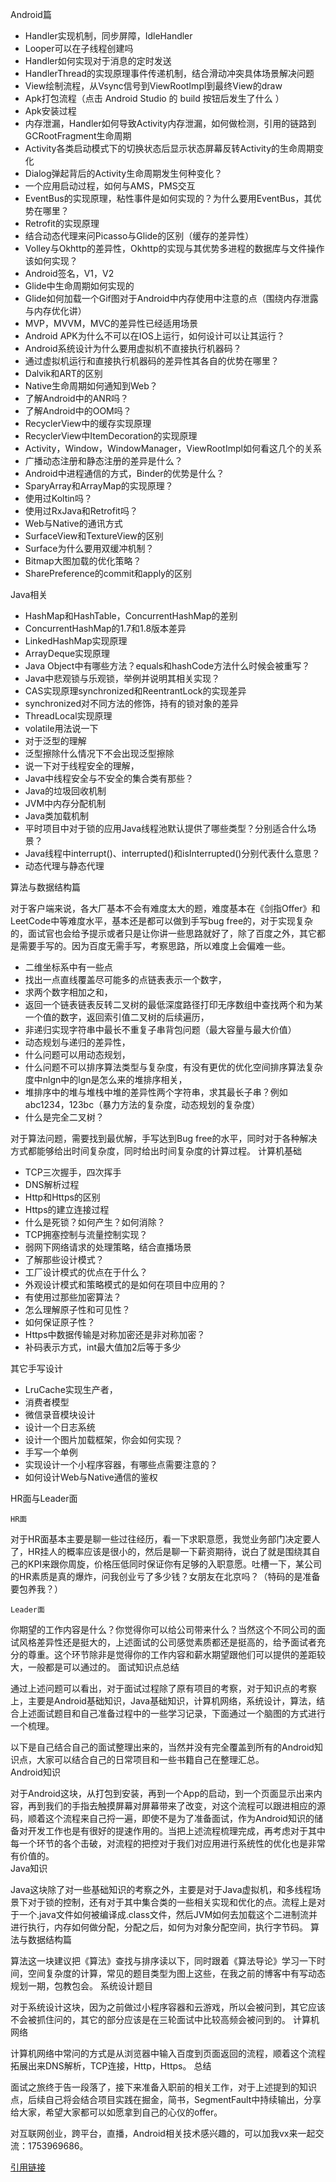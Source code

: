 Android篇

- Handler实现机制，同步屏障，IdleHandler
- Looper可以在子线程创建吗
- Handler如何实现对于消息的定时发送
- HandlerThread的实现原理事件传递机制，结合滑动冲突具体场景解决问题
- View绘制流程，从Vsync信号到ViewRootImpl到最终View的draw
- Apk打包流程（点击 Android Studio 的 build 按钮后发生了什么 ）
- Apk安装过程
- 内存泄漏，Handler如何导致Activity内存泄漏，如何做检测，引用的链路到GCRootFragment生命周期
- Activity各类启动模式下的切换状态后显示状态屏幕反转Activity的生命周期变化
- Dialog弹起背后的Activity生命周期发生何种变化？
- 一个应用启动过程，如何与AMS，PMS交互
- EventBus的实现原理，粘性事件是如何实现的？为什么要用EventBus，其优势在哪里？
- Retrofit的实现原理
- 结合动态代理来问Picasso与Glide的区别（缓存的差异性）
- Volley与Okhttp的差异性，Okhttp的实现与其优势多进程的数据库与文件操作该如何实现？
- Android签名，V1，V2
- Glide中生命周期如何实现的
- Glide如何加载一个Gif图对于Android中内存使用中注意的点（围绕内存泄露与内存优化讲）
- MVP，MVVM，MVC的差异性已经适用场景
- Android APK为什么不可以在IOS上运行，如何设计可以让其运行？
- Android系统设计为什么要用虚拟机不直接执行机器码？
- 通过虚拟机运行和直接执行机器码的差异性其各自的优势在哪里？
- Dalvik和ART的区别
- Native生命周期如何通知到Web？
- 了解Android中的ANR吗？
- 了解Android中的OOM吗？
- RecyclerView中的缓存实现原理
- RecyclerView中ItemDecoration的实现原理
- Activity，Window，WindowManager，ViewRootImpl如何看这几个的关系
- 广播动态注册和静态注册的差异是什么？
- Android中进程通信的方式，Binder的优势是什么？
- SparyArray和ArrayMap的实现原理？
- 使用过Koltin吗？
- 使用过RxJava和Retrofit吗？
- Web与Native的通讯方式
- SurfaceView和TextureView的区别
- Surface为什么要用双缓冲机制？
- Bitmap大图加载的优化策略？
- SharePreference的commit和apply的区别

Java相关

- HashMap和HashTable，ConcurrentHashMap的差别
- ConcurrentHashMap的1.7和1.8版本差异
- LinkedHashMap实现原理
- ArrayDeque实现原理
- Java Object中有哪些方法？equals和hashCode方法什么时候会被重写？
- Java中悲观锁与乐观锁，举例并说明其相关实现？
- CAS实现原理synchronized和ReentrantLock的实现差异
- synchronized对不同方法的修饰，持有的锁对象的差异
- ThreadLocal实现原理
- volatile用法说一下
- 对于泛型的理解
- 泛型擦除什么情况下不会出现泛型擦除
- 说一下对于线程安全的理解，
- Java中线程安全与不安全的集合类有那些？
- Java的垃圾回收机制
- JVM中内存分配机制
- Java类加载机制
- 平时项目中对于锁的应用Java线程池默认提供了哪些类型？分别适合什么场景？
- Java线程中interrupt()、interrupted()和isInterrupted()分别代表什么意思？
- 动态代理与静态代理

算法与数据结构篇

对于客户端来说，各大厂基本不会有难度太大的题，难度基本在《剑指Offer》和LeetCode中等难度水平，基本还是都可以做到手写bug free的，对于实现复杂的，面试官也会给予提示或者只是让你讲一些思路就好了，除了百度之外，其它都是需要手写的。因为百度无需手写，考察思路，所以难度上会偏难一些。

- 二维坐标系中有一些点
- 找出一点直线覆盖尽可能多的点链表表示一个数字，
- 求两个数字相加之和，
- 返回一个链表链表反转二叉树的最低深度路径打印无序数组中查找两个和为某一个值的数字，返回索引值二叉树的后续遍历，
- 非递归实现字符串中最长不重复子串背包问题（最大容量与最大价值）
- 动态规划与递归的差异性，
- 什么问题可以用动态规划，
- 什么问题不可以排序算法类型与复杂度，有没有更优的优化空间排序算法复杂度中nlgn中的lgn是怎么来的堆排序相关，
- 堆排序中的堆与堆栈中堆的差异性两个字符串，求其最长子串？例如abc1234，123bc（暴力方法的复杂度，动态规划的复杂度）
- 什么是完全二叉树？

对于算法问题，需要找到最优解，手写达到Bug free的水平，同时对于各种解决方式都能够给出时间复杂度，同时给出时间复杂度的计算过程。
计算机基础

- TCP三次握手，四次挥手
- DNS解析过程
- Http和Https的区别
- Https的建立连接过程
- 什么是死锁？如何产生？如何消除？
- TCP拥塞控制与流量控制实现？
- 弱网下网络请求的处理策略，结合直播场景
- 了解那些设计模式？
- 工厂设计模式的优点在于什么？
- 外观设计模式和策略模式的是如何在项目中应用的？
- 有使用过那些加密算法？
- 怎么理解原子性和可见性？
- 如何保证原子性？
- Https中数据传输是对称加密还是非对称加密？
- 补码表示方式，int最大值加2后等于多少

其它手写设计

- LruCache实现生产者，
- 消费者模型
- 微信录音模块设计
- 设计一个日志系统
- 设计一个图片加载框架，你会如何实现？
- 手写一个单例
- 实现设计一个小程序容器，有哪些点需要注意的？
- 如何设计Web与Native通信的鉴权

HR面与Leader面

    HR面

对于HR面基本主要是聊一些过往经历，看一下求职意愿，我觉业务部门决定要人了，HR挂人的概率应该是很小的，然后是聊一下薪资期待，说白了就是围绕其自己的KPI来跟你周旋，价格压低同时保证你有足够的入职意愿。吐槽一下，某公司的HR素质是真的爆炸，问我创业亏了多少钱？女朋友在北京吗？（特码的是准备要包养我？）

    Leader面

你期望的工作内容是什么？你觉得你可以给公司带来什么？当然这个不同公司的面试风格差异性还是挺大的，上述面试的公司感觉素质都还是挺高的，给予面试者充分的尊重。这个环节除非是觉得你的工作内容和薪水期望跟他们可以提供的差距较大，一般都是可以通过的。
面试知识点总结

通过上述问题可以看出，对于面试过程除了原有项目的考察，对于知识点的考察上，主要是Android基础知识，Java基础知识，计算机网络，系统设计，算法，结合上述面试题目和自己准备过程中的一些学习记录，下面通过一个脑图的方式进行一个梳理。



以下是自己结合自己的面试整理出来的，当然并没有完全覆盖到所有的Android知识点，大家可以结合自己的日常项目和一些书籍自己在整理汇总。  
Android知识



对于Android这块，从打包到安装，再到一个App的启动，到一个页面显示出来内容，再到我们的手指去触摸屏幕对屏幕带来了改变，对这个流程可以跟进相应的源码，顺着这个流程来自己捋一遍，即使不是为了准备面试，作为Android知识的储备对开发工作也是有很好的提速作用的。当把上述流程梳理完成，再考虑对于其中每一个环节的各个击破，对流程的把控对于我们对应用进行系统性的优化也是非常有价值的。  
Java知识



Java这块除了对一些基础知识的考察之外，主要是对于Java虚拟机，和多线程场景下对于锁的控制，还有对于其中集合类的一些相关实现和优化的点。流程上是对于一个.java文件如何被编译成.class文件，然后JVM如何去加载这个二进制流并进行执行，内存如何做分配，分配之后，如何为对象分配空间，执行字节码。
算法与数据结构篇



算法这一块建议把《算法》查找与排序读以下，同时跟着《算法导论》学习一下时间，空间复杂度的计算，常见的题目类型为图上这些，在我之前的博客中有写动态规划一期，包教包会。
系统设计题目



对于系统设计这块，因为之前做过小程序容器和云游戏，所以会被问到，其它应该不会被抓住问的，其它的部分应该是在三轮面试中比较高频会被问到的。
计算机网络



计算机网络中常问的方式是从浏览器中输入百度到页面返回的流程，顺着这个流程拓展出来DNS解析，TCP连接，Http，Https。
总结

面试之旅终于告一段落了，接下来准备入职前的相关工作，对于上述提到的知识点，后续自己将会结合项目实践在掘金，简书，SegmentFault中持续输出，分享给大家，希望大家都可以如愿拿到自己的心仪的offer。

对互联网创业，跨平台，直播，Android相关技术感兴趣的，可以加我vx来一起交流：1753969686。

[引用链接](https://zhuanlan.zhihu.com/p/148281501)
